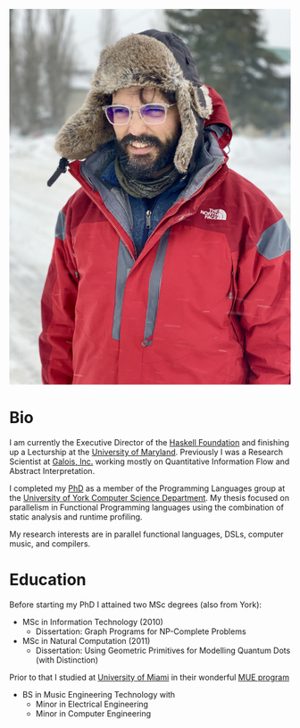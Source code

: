 ![Me in 2010](/images/jmct.jpg "A Picture of me in 2022")

Bio
===

I am currently the Executive Director of the [Haskell
Foundation](https://haskell.foundation) and finishing up a Lecturship at the
[University of Maryland](https://cs.umd.edu).  Previously I was a Research
Scientist at [Galois, Inc.](https://www.galois.com) working mostly on
Quantitative Information Flow and Abstract Interpretation.

I completed my [PhD](http://jmct.cc/thesis.html) as a member of the Programming
Languages group at the [University of York Computer Science
Department](http://www.cs.york.ac.uk).  My thesis focused on parallelism in
Functional Programming languages using the combination of static analysis and
runtime profiling.

My research interests are in parallel functional languages, DSLs, computer
music, and compilers.

Education
=========

Before starting my PhD I attained two MSc degrees (also from York):

* MSc in Information Technology (2010)
    * Dissertation: Graph Programs for NP-Complete Problems
* MSc in Natural Computation (2011)
    * Dissertation: Using Geometric Primitives for Modelling Quantum Dots (with Distinction)

Prior to that I studied at [University of Miami](http://www.miami.edu) in their
wonderful [MUE program](http://mue.music.miami.edu/)

* BS in Music Engineering Technology with
    * Minor in Electrical Engineering
    * Minor in Computer Engineering
